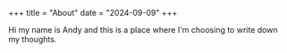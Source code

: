 +++
title = "About"
date = "2024-09-09"
+++

Hi my name is Andy and this is a place where I'm choosing to write down my thoughts. 

<!-- I'm a strong believer that the act of putting pen to paper forces us to think more deeply about a subject. That when we do it helps us to see for ourselves where we have gaps in our knowledge or arguments.  -->




